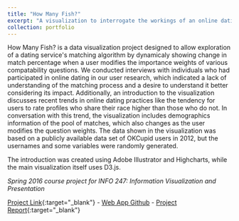 ```yaml
---
title: "How Many Fish?"
excerpt: "A visualization to interrogate the workings of an online dating algorithm. (Spring 2016)<br/><img src='/images/projects_HMF.png'>"
collection: portfolio
---
```


How Many Fish? is a data visualization project designed to allow exploration of a dating service's matching algorithm by dynamicaly showing change in match percentage when a user modifies the importance weights of various compatability questions. We conducted interviews with individuals who had participated in online dating in our user research, which indicated a lack of understanding of the matching process and a desire to understand it better considering its impact. Additionally, an introduction to the visualization discusses recent trends in online dating practices like the tendency for users to rate profiles who share their race higher than those who do not. In conversation with this trend, the visualization includes demographics information of the pool of matches, which also changes as the user modifies the question weights. The data shown in the visualization was based on a publicly available data set of OKCupid users in 2012, but the usernames and some variables were randomly generated.

The introduction was created using Adobe Illustrator and Highcharts, while the main visualization itself uses D3.js. 

_Spring 2016 course project for INFO 247: Information Visualization and Presentation_

[Project Link](http://howmanyfish.herokuapp.com/){:target="_blank"} - [Web App Github](http://github.com/pdglenn/HowManyFish) - [Project Report](/files/HMF_S16_finalreport.pdf){:target="_blank"}
